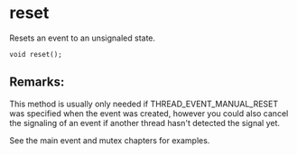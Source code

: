 # reset
Resets an event to an unsignaled state.

`void reset();`

## Remarks:
This method is usually only needed if THREAD_EVENT_MANUAL_RESET was specified when the event was created, however you could also cancel the signaling of an event if another thread hasn't detected the signal yet.

See the main event and mutex chapters for examples.
